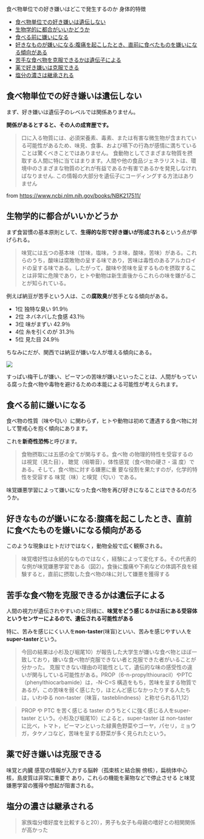 食べ物単位での好き嫌いはどこで発生するのか
身体的特徴



- [食べ物単位での好き嫌いは遺伝しない](#食べ物単位での好き嫌いは遺伝しない)
- [生物学的に都合がいいかどうか](#生物学的に都合がいいかどうか)
- [食べる前に嫌いになる](#食べる前に嫌いになる)
- [好きなものが嫌いになる:腹痛を起こしたとき、直前に食べたものを嫌いになる傾向がある](#好きなものが嫌いになる腹痛を起こしたとき直前に食べたものを嫌いになる傾向がある)
- [苦手な食べ物を克服できるかは遺伝子による](#苦手な食べ物を克服できるかは遺伝子による)
- [薬で好き嫌いは克服できる](#薬で好き嫌いは克服できる)
- [塩分の濃さは継承される](#塩分の濃さは継承される)




## 食べ物単位での好き嫌いは遺伝しない

まず、好き嫌いは遺伝子のレベルでは関係ありません。

**関係があるとすると、その人の成育歴です。**


> 口に入る物質には、必須栄養素、毒素、または有害な微生物が含まれている可能性があるため、味見、食事、および嚥下の行為が感情に満ちていることは驚くべきことではありません。
> 食動物としてさまざまな物質を摂取する人間に特に当てはまります。人間や他の食品ジェネラリストは、環境中のさまざまな物質のどれが有益であるか有害であるかを発見しなければなりません. この情報の大部分を遺伝子にコーディングする方法はありません

from https://www.ncbi.nlm.nih.gov/books/NBK217511/




## 生物学的に都合がいいかどうか

まず食習慣の基本原則として、**生得的な形で好き嫌いが形成される**という点が挙げられる。

> 味覚には五つの基本味（甘味，塩味，うま味，酸味，苦味）がある。これらのうち，酸味は腐敗物の呈する味であり，苦味は毒性のあるアルカロイドの呈する味である。したがって，酸味や苦味を呈するものを摂取することは非常に危険であり，ヒトや動物は新生直後からこれらの味を嫌がることが知られている。

例えば納豆が苦手という人は、この**腐敗臭**が苦手となる傾向がある。

- 1位	独特な臭い	 	91.9％
- 2位	ネバネバした食感	 	43.1％
- 3位	味がまずい	 	42.9％
- 4位	糸を引くのが	 	31.3％
- 5位	見た目	 	24.9％	 

ちなみにだが、関西では納豆が嫌いな人が増える傾向にある。

<img src="https://www.asahigroup-holdings.com/company/research/hapiken/maian/bn/200602/image/graph20060207b.gif">

すっぱい梅干しが嫌い、ピーマンの苦味が嫌いといったことは、人間がもっている腐った食べ物や毒物を避けるための本能による可能性が考えられます。

## 食べる前に嫌いになる

食べ物の性質（味や匂い）に関わらず，ヒトや動物は初めて遭遇する食べ物に対して警戒心を抱く傾向にあります。

これを**新奇性恐怖**と呼びます。

> 食物摂取には五感の全てが関与する。食べ物
の物理的特性を受容するのは視覚（見た目），
聴覚（咀嚼音），体性感覚（食べ物の硬さ・温
度）である。そして，食べ物に対する嫌悪に重
要な役割を果たすのが，化学的特性を受容する
味覚（味）と嗅覚（匂い）である。

味覚嫌悪学習によって嫌いになった食べ物を再び好きになることはできるのだろうか。


## 好きなものが嫌いになる:腹痛を起こしたとき、直前に食べたものを嫌いになる傾向がある

このような現象はヒトだけではなく，動物全般で広く観察される。

> 味覚嗜好性は永続的なものではなく，経験によって変化する。その代表的な例が味覚嫌悪学習である（図2）。食後に腹痛や下痢などの体調不良を経験すると，直前に摂取した食べ物の味に対して嫌悪を獲得する


## 苦手な食べ物を克服できるかは遺伝子による

人間の視力が遺伝されやすいのと同様に、**味覚をどう感じるかは舌にある受容体というセンサーによるので、遺伝される可能性がある**

特に、苦みを感じにくい人を**non-taster**(味盲)といい、苦みを感じやすい人を**super-taster**という。

> 今回の結果は小杉及び堀尾10）が報告した大学生が嫌いな食べ物とほぼ一致しており，嫌いな食べ物が克服できない者と克服できた者がいることが分かった。
克服できない理由の可能性として，遺伝的な味の感受性の違いが関与している可能性がある。PROP（6-n-propylthiouracil）やPTC（phenylthiocarbamide）は，-N-C=S 構造をもち，苦味を呈する物質であるが，この苦味を弱く感じたり，ほとんど感じなかったりする人たちは，いわゆる non-taster（味盲，tasteblindness）と称せられる11,12）

> PROP や PTC を苦く感じる taster のうちとくに強く感じる人をsuper-taster という。小杉及び堀尾10）によると，super-taster は non-taster に比べ，トマト，ピーマンといった緑黄色野菜やゴーヤ，パセリ，ミョウガ，タケノコなど，苦味を呈する野菜が多く見られたという。




## 薬で好き嫌いは克服できる

味覚と内臓
感覚の情報が入力する脳幹（孤束核と結合腕
傍核），扁桃体中心核，島皮質は非常に重要で
あり，これらの機能を薬物などで停止させる
と味覚嫌悪学習の獲得や想起が阻害される。


## 塩分の濃さは継承される

> 家族塩分嗜好度を比較すると20），男子も女子も母親の嗜好との相関関係が高かった



